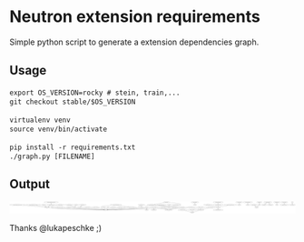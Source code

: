# Neutron extension requirements

Simple python script to generate a extension dependencies graph.

## Usage

```
export OS_VERSION=rocky # stein, train,...
git checkout stable/$OS_VERSION

virtualenv venv
source venv/bin/activate

pip install -r requirements.txt
./graph.py [FILENAME]
```

## Output

![example](./img/example.svg "Output example")

Thanks @lukapeschke ;)
